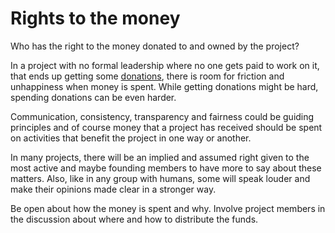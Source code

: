 # Rights to the money

Who has the right to the money donated to and owned by the project?

In a project with no formal leadership where no one gets paid to work on it,
that ends up getting some [donations](donations.md), there is room for
friction and unhappiness when money is spent. While getting donations might be
hard, spending donations can be even harder.

Communication, consistency, transparency and fairness could be guiding
principles and of course money that a project has received should be spent on
activities that benefit the project in one way or another.

In many projects, there will be an implied and assumed right given to the most
active and maybe founding members to have more to say about these
matters. Also, like in any group with humans, some will speak louder and make
their opinions made clear in a stronger way.

Be open about how the money is spent and why. Involve project members in the
discussion about where and how to distribute the funds.
